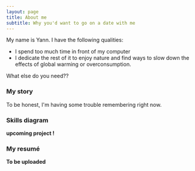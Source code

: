 ```yaml
---
layout: page
title: About me
subtitle: Why you'd want to go on a date with me
---
```


My name is Yann. I have the following qualities:

- I spend too much time in front of my computer
- I dedicate the rest of it to enjoy nature and find ways to slow down the effects of global warming or overconsumption. 

What else do you need??

### My story

To be honest, I'm having some trouble remembering right now.

### Skills diagram

**upcoming project !**


### My resumé 

**To be uploaded**
